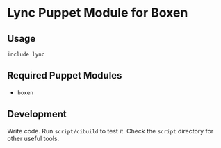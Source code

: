 # Lync Puppet Module for Boxen

## Usage

```puppet
include lync
```

## Required Puppet Modules

* `boxen`

## Development

Write code. Run `script/cibuild` to test it. Check the `script`
directory for other useful tools.
